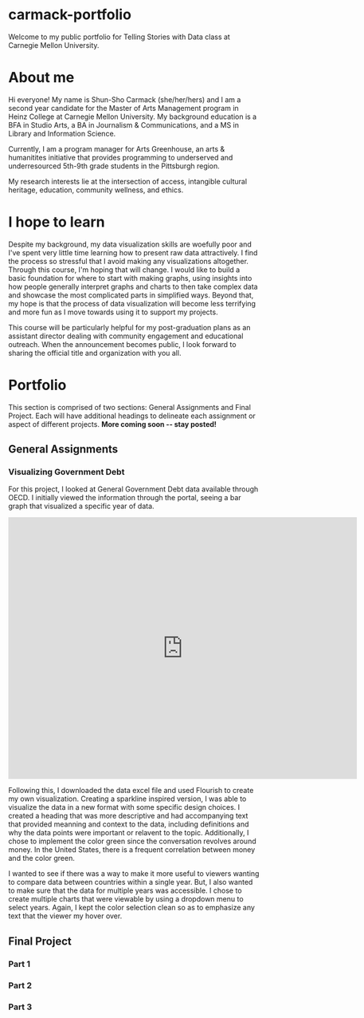 # carmack-portfolio
Welcome to my public portfolio for Telling Stories with Data class at Carnegie Mellon University.

# About me
Hi everyone! My name is Shun-Sho Carmack (she/her/hers) and I am a second year candidate for the Master of Arts Management program in Heinz College at Carnegie Mellon University. My background education is a BFA in Studio Arts, a BA in Journalism & Communications, and a MS in Library and Information Science. 

Currently, I am a program manager for Arts Greenhouse, an arts & humanitites initiative that provides programming to underserved and underresourced 5th-9th grade students in the Pittsburgh region.

My research interests lie at the intersection of access, intangible cultural heritage, education, community wellness, and ethics.

# I hope to learn
Despite my background, my data visualization skills are woefully poor and I've spent very little time learning how to present raw data attractively. I find the process so stressful that I avoid making any visualizations altogether. Through this course, I'm hoping that will change. I would like to build a basic foundation for where to start with making graphs, using  insights into how people generally interpret graphs and charts to then take complex data and showcase the most complicated parts in simplified ways. Beyond that, my hope is that the process of data visualization will become less terrifying and more fun as I move towards using it to support my projects.

This course will be particularly helpful for my post-graduation plans as an assistant director dealing with community engagement and educational outreach. When the announcement becomes public, I look forward to sharing the official title and organization with you all.

# Portfolio
This section is comprised of two sections: General Assignments and Final Project. Each will have additional headings to delineate each assignment or aspect of different projects. **More coming soon -- stay posted!**

## General Assignments
### Visualizing Government Debt
For this project, I looked at General Government Debt data available through OECD. I initially viewed the information through the portal, seeing a bar graph that visualized a specific year of data.

<iframe src="https://data.oecd.org/chart/6Bgn" width="700" height="525" style="border: 0" mozallowfullscreen="true" webkitallowfullscreen="true" allowfullscreen="true"><a href="https://data.oecd.org/chart/6Bgn" target="_blank">OECD Chart: General government debt, Total, % of GDP, Annual, 2020</a></iframe>

Following this, I downloaded the data excel file and used Flourish to create my own visualization. Creating a sparkline inspired version, I was able to visualize the data in a new format with some specific design choices. I created a heading that was more descriptive and had accompanying text that provided meanning and context to the data, including definitions and why the data points were important or relavent to the topic. Additionally, I chose to implement the color green since the conversation revolves around money. In the United States, there is a frequent correlation between money and the color green.

<div class="flourish-embed flourish-chart" data-src="visualisation/8556661"><script src="https://public.flourish.studio/resources/embed.js"></script></div>

I wanted to see if there was a way to make it more useful to viewers wanting to compare data between countries within a single year. But, I also wanted to make sure that the data for multiple years was accessible. I chose to create multiple charts that were viewable by using a dropdown menu to select years. Again, I kept the color selection clean so as to emphasize any text that the viewer my hover over.

<div class="flourish-embed flourish-chart" data-src="visualisation/8557980"><script src="https://public.flourish.studio/resources/embed.js"></script></div>

## Final Project
### Part 1
### Part 2
### Part 3

